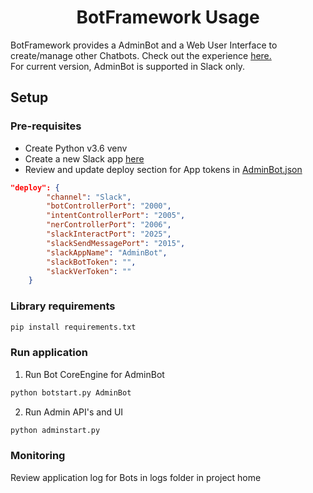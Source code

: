 <h1 align="center">BotFramework Usage</h1>

BotFramework provides a AdminBot and a Web User Interface to create/manage other Chatbots. Check out the experience [here.](https://www.youtube.com/watch?v=X1D0ceIVELw)  
For current version, AdminBot is supported in Slack only.

## Setup
### Pre-requisites
* Create Python v3.6 venv
* Create a new Slack app [here](https://api.slack.com/apps?new_app=1)
* Review and update deploy section for App tokens in [AdminBot.json](../bots/AdminBot/config/AdminBot.json)

```json
"deploy": {
		"channel": "Slack",
		"botControllerPort": "2000",
		"intentControllerPort": "2005",
		"nerControllerPort": "2006",
		"slackInteractPort": "2025",
		"slackSendMessagePort": "2015",
		"slackAppName": "AdminBot",
		"slackBotToken": "",
		"slackVerToken": ""
	}
```

### Library requirements
```python
pip install requirements.txt
```

### Run application
1. Run Bot CoreEngine for AdminBot

```python
python botstart.py AdminBot
```
2. Run Admin API's and UI

```python
python adminstart.py
```
### Monitoring
Review application log for Bots in logs folder in project home

